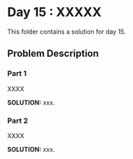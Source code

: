 # Day 15 : XXXXX

This folder contains a solution for day 15.

## Problem Description

### Part 1

XXXX


**SOLUTION:** xxx.

### Part 2

XXXX


**SOLUTION:** xxx.
